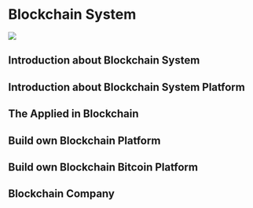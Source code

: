 # Blockchain System

![](https://hyperledger.org/wp-content/uploads/2018/07/Hyperledger_Greenhouse-59-2.png)

## Introduction about Blockchain System
## Introduction about Blockchain System Platform
## The Applied in Blockchain 
## Build own Blockchain Platform
## Build own Blockchain Bitcoin Platform
## Blockchain Company
